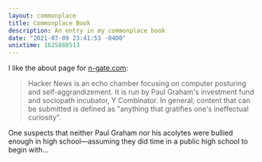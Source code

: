 ```yaml
---
layout: commonplace
title: Commonplace Book
description: An entry in my commonplace book
date: "2021-07-09 23:41:53 -0400"
unixtime: 1625888513
---
```


I like the about page for [n-gate.com][1]:

> Hacker News is an echo chamber focusing on computer posturing and self-aggrandizement. It is run by Paul Graham's investment fund and sociopath incubator, Y Combinator. In general, content that can be submitted is defined as "anything that gratifies one's ineffectual curiosity".

One suspects that neither Paul Graham nor his acolytes were bullied enough in high school—assuming they did time in a public high school to begin with...

[1]: http://n-gate.com/
